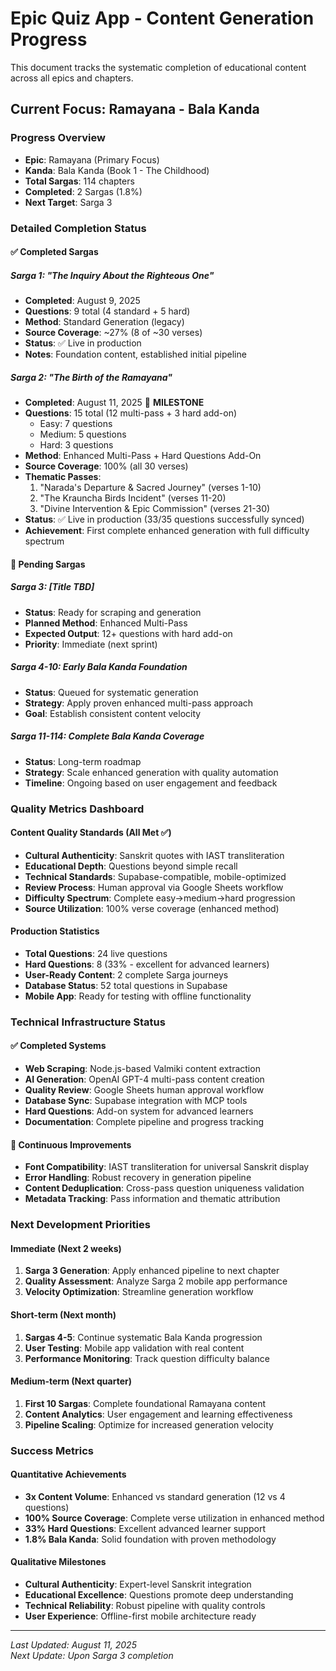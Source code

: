 # Epic Quiz App - Content Generation Progress

This document tracks the systematic completion of educational content across all epics and chapters.

## Current Focus: Ramayana - Bala Kanda

### Progress Overview
- **Epic**: Ramayana (Primary Focus)
- **Kanda**: Bala Kanda (Book 1 - The Childhood)
- **Total Sargas**: 114 chapters
- **Completed**: 2 Sargas (1.8%)
- **Next Target**: Sarga 3

### Detailed Completion Status

#### ✅ Completed Sargas

##### Sarga 1: "The Inquiry About the Righteous One"
- **Completed**: August 9, 2025
- **Questions**: 9 total (4 standard + 5 hard)
- **Method**: Standard Generation (legacy)
- **Source Coverage**: ~27% (8 of ~30 verses)
- **Status**: ✅ Live in production
- **Notes**: Foundation content, established initial pipeline

##### Sarga 2: "The Birth of the Ramayana" 
- **Completed**: August 11, 2025 🎉 **MILESTONE**
- **Questions**: 15 total (12 multi-pass + 3 hard add-on)
  - Easy: 7 questions
  - Medium: 5 questions
  - Hard: 3 questions
- **Method**: Enhanced Multi-Pass + Hard Questions Add-On
- **Source Coverage**: 100% (all 30 verses)
- **Thematic Passes**: 
  1. "Narada's Departure & Sacred Journey" (verses 1-10)
  2. "The Krauncha Birds Incident" (verses 11-20)
  3. "Divine Intervention & Epic Commission" (verses 21-30)
- **Status**: ✅ Live in production (33/35 questions successfully synced)
- **Achievement**: First complete enhanced generation with full difficulty spectrum

#### 🔲 Pending Sargas

##### Sarga 3: [Title TBD]
- **Status**: Ready for scraping and generation
- **Planned Method**: Enhanced Multi-Pass
- **Expected Output**: 12+ questions with hard add-on
- **Priority**: Immediate (next sprint)

##### Sarga 4-10: Early Bala Kanda Foundation
- **Status**: Queued for systematic generation
- **Strategy**: Apply proven enhanced multi-pass approach
- **Goal**: Establish consistent content velocity

##### Sarga 11-114: Complete Bala Kanda Coverage
- **Status**: Long-term roadmap
- **Strategy**: Scale enhanced generation with quality automation
- **Timeline**: Ongoing based on user engagement and feedback

### Quality Metrics Dashboard

#### Content Quality Standards (All Met ✅)
- **Cultural Authenticity**: Sanskrit quotes with IAST transliteration
- **Educational Depth**: Questions beyond simple recall
- **Technical Standards**: Supabase-compatible, mobile-optimized
- **Review Process**: Human approval via Google Sheets workflow
- **Difficulty Spectrum**: Complete easy→medium→hard progression
- **Source Utilization**: 100% verse coverage (enhanced method)

#### Production Statistics
- **Total Questions**: 24 live questions
- **Hard Questions**: 8 (33% - excellent for advanced learners)
- **User-Ready Content**: 2 complete Sarga journeys
- **Database Status**: 52 total questions in Supabase
- **Mobile App**: Ready for testing with offline functionality

### Technical Infrastructure Status

#### ✅ Completed Systems
- **Web Scraping**: Node.js-based Valmiki content extraction
- **AI Generation**: OpenAI GPT-4 multi-pass content creation
- **Quality Review**: Google Sheets human approval workflow  
- **Database Sync**: Supabase integration with MCP tools
- **Hard Questions**: Add-on system for advanced learners
- **Documentation**: Complete pipeline and progress tracking

#### 🔧 Continuous Improvements
- **Font Compatibility**: IAST transliteration for universal Sanskrit display
- **Error Handling**: Robust recovery in generation pipeline
- **Content Deduplication**: Cross-pass question uniqueness validation
- **Metadata Tracking**: Pass information and thematic attribution

### Next Development Priorities

#### Immediate (Next 2 weeks)
1. **Sarga 3 Generation**: Apply enhanced pipeline to next chapter
2. **Quality Assessment**: Analyze Sarga 2 mobile app performance
3. **Velocity Optimization**: Streamline generation workflow

#### Short-term (Next month)
1. **Sargas 4-5**: Continue systematic Bala Kanda progression
2. **User Testing**: Mobile app validation with real content
3. **Performance Monitoring**: Track question difficulty balance

#### Medium-term (Next quarter)
1. **First 10 Sargas**: Complete foundational Ramayana content
2. **Content Analytics**: User engagement and learning effectiveness
3. **Pipeline Scaling**: Optimize for increased generation velocity

### Success Metrics

#### Quantitative Achievements
- **3x Content Volume**: Enhanced vs standard generation (12 vs 4 questions)
- **100% Source Coverage**: Complete verse utilization in enhanced method
- **33% Hard Questions**: Excellent advanced learner support
- **1.8% Bala Kanda**: Solid foundation with proven methodology

#### Qualitative Milestones
- **Cultural Authenticity**: Expert-level Sanskrit integration
- **Educational Excellence**: Questions promote deep understanding
- **Technical Reliability**: Robust pipeline with quality controls
- **User Experience**: Offline-first mobile architecture ready

---

*Last Updated: August 11, 2025*  
*Next Update: Upon Sarga 3 completion*